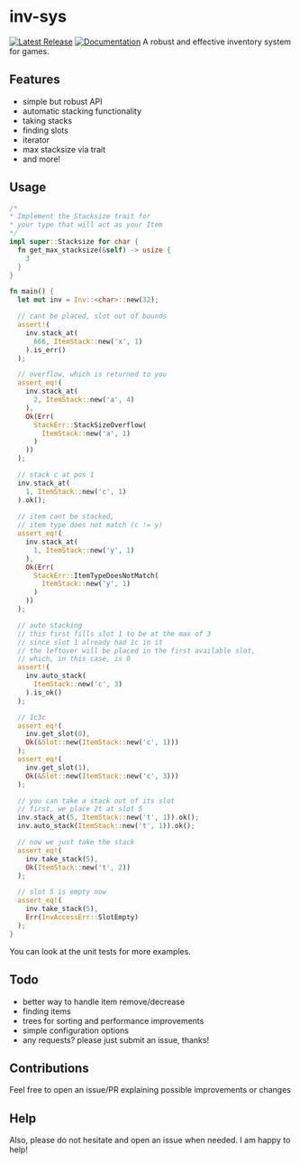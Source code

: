 # inv-sys
[![Latest Release][crates-io-badge]][crates-io-url]
[![Documentation][docs-rs-img]][docs-rs-url]
A robust and effective inventory system for games.

## Features
- simple but robust API
- automatic stacking functionality
- taking stacks
- finding slots
- iterator
- max stacksize via trait
- and more!

## Usage
```rust
/* 
* Implement the Stacksize trait for 
* your type that will act as your Item
*/
impl super::Stacksize for char {
  fn get_max_stacksize(&self) -> usize {
    3
  }
}

fn main() {
  let mut inv = Inv::<char>::new(32);

  // cant be placed, slot out of bounds
  assert!(
    inv.stack_at(
      666, ItemStack::new('x', 1)
    ).is_err()
  );

  // overflow, which is returned to you
  assert_eq!(
    inv.stack_at(
      2, ItemStack::new('a', 4)
    ),
    Ok(Err(
      StackErr::StackSizeOverflow(
        ItemStack::new('a', 1)
      )
    ))
  );

  // stack c at pos 1
  inv.stack_at(
    1, ItemStack::new('c', 1)
  ).ok();
  
  // item cant be stacked, 
  // item type does not match (c != y)
  assert_eq!(
    inv.stack_at(
      1, ItemStack::new('y', 1)
    ),
    Ok(Err(
      StackErr::ItemTypeDoesNotMatch(
        ItemStack::new('y', 1)
      )
    ))
  );

  // auto stacking
  // this first fills slot 1 to be at the max of 3
  // since slot 1 already had 1c in it
  // the leftover will be placed in the first available slot,
  // which, in this case, is 0
  assert!(
    inv.auto_stack(
      ItemStack::new('c', 3)
    ).is_ok()
  );

  // 1c3c
  assert_eq!(
    inv.get_slot(0), 
    Ok(&Slot::new(ItemStack::new('c', 1)))
  );
  assert_eq!(
    inv.get_slot(1), 
    Ok(&Slot::new(ItemStack::new('c', 3)))
  );

  // you can take a stack out of its slot
  // first, we place 2t at slot 5
  inv.stack_at(5, ItemStack::new('t', 1)).ok();
  inv.auto_stack(ItemStack::new('t', 1)).ok();

  // now we just take the stack
  assert_eq!(
    inv.take_stack(5), 
    Ok(ItemStack::new('t', 2))
  );

  // slot 5 is empty now
  assert_eq!(
    inv.take_stack(5), 
    Err(InvAccessErr::SlotEmpty)
  );
}
```
You can look at the unit tests for more examples.

## Todo
 - better way to handle item remove/decrease
 - finding items
 - trees for sorting and performance improvements
 - simple configuration options
 - any requests? please just submit an issue, thanks!

## Contributions
Feel free to open an issue/PR explaining possible improvements or changes

## Help
Also, please do not hesitate and open an issue when needed. I am happy to help!

[crates-io-badge]: https://img.shields.io/crates/v/inv-sys.svg
[crates-io-url]: https://crates.io/crates/inv-sys
[docs-rs-img]: https://docs.rs/inv-sys/badge.svg
[docs-rs-url]: https://docs.rs/inv-sys